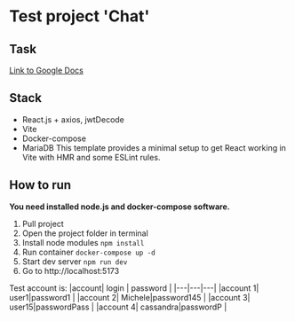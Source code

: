 # Test project 'Chat'

## Task

[Link to Google Docs](https://docs.google.com/document/d/e/2PACX-1vSQmGsj3DWsHZngl8K_tfireSvrk-MRxiJQfB1nc2CYpPZRSNJMZA_GwzYOQSiWEydJabs-5HJz7auc/pub)

## Stack

- React.js + axios, jwtDecode
- Vite
- Docker-compose
- MariaDB
  This template provides a minimal setup to get React working in Vite with HMR and some ESLint rules.

## How to run

**You need installed node.js and docker-compose software.**

1. Pull project
2. Open the project folder in terminal
3. Install node modules
   `npm install`
4. Run container
   `docker-compose up -d`
5. Start dev server
   `npm run dev`
6. Go to http://localhost:5173

Test account is:
|account| login | password |
|---|---|---|
|account 1| user1|password1 |
|account 2| Michele|password145 |
|account 3| user15|passwordPass |
|account 4| cassandra|passwordP |
